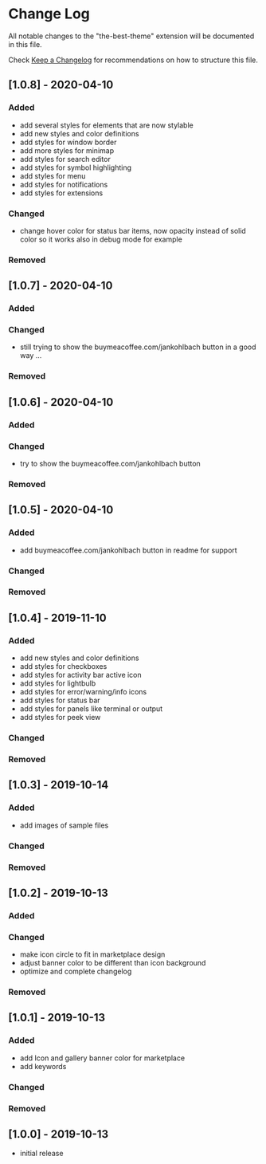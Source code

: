 # Change Log

All notable changes to the "the-best-theme" extension will be documented in this file.

Check [Keep a Changelog](http://keepachangelog.com/) for recommendations on how to structure this file.


## [1.0.8] - 2020-04-10
### Added
- add several styles for elements that are now stylable
- add new styles and color definitions
- add styles for window border
- add more styles for minimap
- add styles for search editor
- add styles for symbol highlighting
- add styles for menu
- add styles for notifications
- add styles for extensions

### Changed
- change hover color for status bar items, now opacity instead of solid color so it works also in debug mode for example

### Removed


## [1.0.7] - 2020-04-10
### Added

### Changed
- still trying to show the buymeacoffee.com/jankohlbach button in a good way ...

### Removed


## [1.0.6] - 2020-04-10
### Added

### Changed
- try to show the buymeacoffee.com/jankohlbach button

### Removed


## [1.0.5] - 2020-04-10
### Added
- add buymeacoffee.com/jankohlbach button in readme for support

### Changed

### Removed


## [1.0.4] - 2019-11-10
### Added
- add new styles and color definitions
- add styles for checkboxes
- add styles for activity bar active icon
- add styles for lightbulb
- add styles for error/warning/info icons
- add styles for status bar
- add styles for panels like terminal or output
- add styles for peek view

### Changed

### Removed


## [1.0.3] - 2019-10-14
### Added
- add images of sample files

### Changed

### Removed


## [1.0.2] - 2019-10-13
### Added

### Changed
- make icon circle to fit in marketplace design
- adjust banner color to be different than icon background
- optimize and complete changelog

### Removed


## [1.0.1] - 2019-10-13
### Added
- add Icon and gallery banner color for marketplace
- add keywords

### Changed

### Removed


## [1.0.0] - 2019-10-13
- initial release
